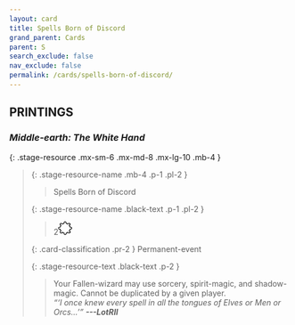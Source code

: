 ```yaml
---
layout: card
title: Spells Born of Discord
grand_parent: Cards
parent: S
search_exclude: false
nav_exclude: false
permalink: /cards/spells-born-of-discord/
---
```


## PRINTINGS


### _Middle-earth: The White Hand_

{: .stage-resource .mx-sm-6 .mx-md-8 .mx-lg-10 .mb-4 }
> {: .stage-resource-name .mb-4 .p-1 .pl-2 }
> > <div class="card-mp"></div>
> > <div class="card-name">Spells Born of Discord</div>
>
> {: .stage-resource-name .black-text .p-1 .pl-2 }
> > 2![](/assets/images/stage-point.svg)
>
> {: .card-classification .pr-2 }
> Permanent-event
>
> {: .stage-resource-text .black-text .p-2 }
> > Your Fallen-wizard may use sorcery, spirit-magic, and shadow-magic. Cannot be duplicated by a given player.   <br>_“‘I once knew every spell in all the tongues of Elves or Men or Orcs...’”_ ***---&#65279;LotRII*** 
> 
